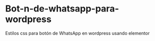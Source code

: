 # Bot-n-de-whatsapp-para-wordpress
Estilos css para botón de WhatsApp en wordpress usando elementor 
